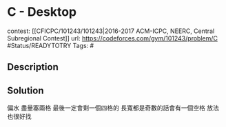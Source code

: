 # C - Desktop

contest: [[CFICPC/101243/101243|2016-2017 ACM-ICPC, NEERC, Central Subregional Contest]]
url: https://codeforces.com/gym/101243/problem/C
#Status/READYTOTRY 
Tags: #

## Description

## Solution

偏水
盡量塞兩格 最後一定會剩一個四格的
長寬都是奇數的話會有一個空格
放法也很好找